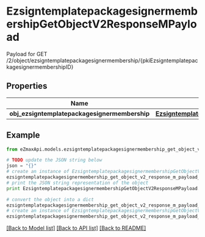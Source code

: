# EzsigntemplatepackagesignermembershipGetObjectV2ResponseMPayload

Payload for GET /2/object/ezsigntemplatepackagesignermembership/{pkiEzsigntemplatepackagesignermembershipID}

## Properties
Name | Type | Description | Notes
------------ | ------------- | ------------- | -------------
**obj_ezsigntemplatepackagesignermembership** | [**EzsigntemplatepackagesignermembershipResponseCompound**](EzsigntemplatepackagesignermembershipResponseCompound.md) |  | 

## Example

```python
from eZmaxApi.models.ezsigntemplatepackagesignermembership_get_object_v2_response_m_payload import EzsigntemplatepackagesignermembershipGetObjectV2ResponseMPayload

# TODO update the JSON string below
json = "{}"
# create an instance of EzsigntemplatepackagesignermembershipGetObjectV2ResponseMPayload from a JSON string
ezsigntemplatepackagesignermembership_get_object_v2_response_m_payload_instance = EzsigntemplatepackagesignermembershipGetObjectV2ResponseMPayload.from_json(json)
# print the JSON string representation of the object
print EzsigntemplatepackagesignermembershipGetObjectV2ResponseMPayload.to_json()

# convert the object into a dict
ezsigntemplatepackagesignermembership_get_object_v2_response_m_payload_dict = ezsigntemplatepackagesignermembership_get_object_v2_response_m_payload_instance.to_dict()
# create an instance of EzsigntemplatepackagesignermembershipGetObjectV2ResponseMPayload from a dict
ezsigntemplatepackagesignermembership_get_object_v2_response_m_payload_form_dict = ezsigntemplatepackagesignermembership_get_object_v2_response_m_payload.from_dict(ezsigntemplatepackagesignermembership_get_object_v2_response_m_payload_dict)
```
[[Back to Model list]](../README.md#documentation-for-models) [[Back to API list]](../README.md#documentation-for-api-endpoints) [[Back to README]](../README.md)


